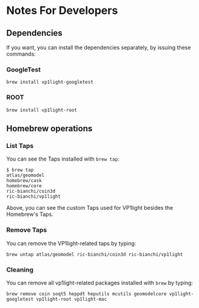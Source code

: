 
# Notes For Developers

## Dependencies

If you want, you can install the dependencies separately, by issuing these commands:

### GoogleTest

```
brew install vp1light-googletest
```

### ROOT

```
brew install vp1light-root
```

## Homebrew operations

### List Taps

You can see the Taps installed with `brew tap`:

```
$ brew tap
atlas/geomodel
homebrew/cask
homebrew/core
ric-bianchi/coin3d
ric-bianchi/vp1light
```

Above, you can see the custom Taps used for VP1light besides the Homebrew's Taps.

### Remove Taps

You can remove the VP1light-related taps by typing:

```
brew untap atlas/geomodel ric-bianchi/coin3d ric-bianchi/vp1light
```

### Cleaning

You can remove all vp1light-related packages installed with `brew` by typing:

```
brew remove coin soqt5 heppdt heputils mcutils geomodelcore vp1light-googletest vp1light-root vp1light-mac
```
